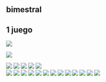 ## bimestral

## 1 juego 

![](img/WhatsApp%20Image%202022-06-14%20at%209.05.15%20AM.jpeg)

![](img/Captura%20de%20pantalla%20de%202022-06-14%2009-38-31.png)

![](img/Captura%20de%20pantalla%20de%202022-06-14%2010-15-38.png)
![](img/1.png)
![](img/2.png)
![](img/3.png)
![](img/4.png)    
![](img/5.png)
![](img/6.png)
![](img/7.png)
![](img/8.png)
![](img/9.png)
![](img/10.png)
![](img/11.png)
![](img/13.png)
![](img/e14.png)
![](img/e15.png)
![](img/e16.png)
![](img/e17.png)
![](img/e18.png)





